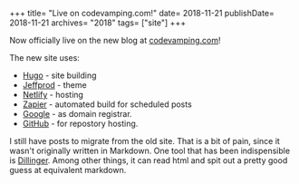 +++
title= "Live on codevamping.com!"
date= 2018-11-21
publishDate= 2018-11-21
archives= "2018"
tags= ["site"]
+++

Now officially live on the new blog at [codevamping.com](https://codevamping.com)!

The new site uses:

- [Hugo](https://gohugo.io/) - site building
- [Jeffprod](https://github.com/Tazeg/hugo-blog-jeffprod) - theme
- [Netlify](https://www.netlify.com/) - hosting
- [Zapier](https://zapier.com/) - automated build for scheduled posts
- [Google](https://domains.google.com/) - as domain registrar.
- [GitHub](https://github.com/) - for repostory hosting.

I still have posts to migrate from the old site. That is a bit of pain, since it wasn't originally written in Markdown. One tool that has been indispensible is [Dillinger](https://dillinger.io). Among other things, it can read html and spit out a pretty good guess at equivalent markdown.
